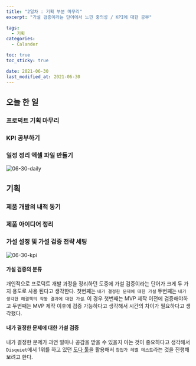 ```yaml
---
title: "2일차 : 기획 부분 마무리"
excerpt: "가설 검증이라는 단어에서 느낀 중의성 / KPI에 대한 공부"

tags:
  - 기획
categories:
  - Calander

toc: true
toc_sticky: true

date: 2021-06-30
last_modified_at: 2021-06-30
---
```

## 오늘 한 일
### 프로덕트 기획 마무리
### KPI 공부하기
### 일정 정리 엑셀 파일 만들기
![06-30-daily](https://user-images.githubusercontent.com/73425926/123961408-4601d800-d9eb-11eb-890c-820c735df7bb.jpg)

## 기획
### 제품 개발의 내적 동기
### 제품 아이디어 정리
### 가설 설정 및 가설 검증 전략 세팅
![06-30-kpi](https://user-images.githubusercontent.com/73425926/123961502-65990080-d9eb-11eb-8ff7-1e9f6992e1f9.jpg)
#### 가설 검증의 분류
개인적으로 프로덕트 개발 과정을 정리하던 도중에 가설 검증이라는 단어가 크게 두 가지 용도로 사용 된다고 생각한다. 첫번째는 `내가 결정한 문제에 대한 가설` 두번째는 `내가 생각한 해결책의 작동 결과에 대한 가설`. 이 경우 첫번째는 MVP 제작 이전에 검증해야하고 두번째는 MVP 제작 이후에 검증 가능하다고 생각해서 시간의 차이가 필요하다고 생각했다.
#### 내가 결정한 문제에 대한 가설 검증
내가 결정한 문제가 과연 얼마나 공감을 받을 수 있을지 아는 것이 중요하다고 생각해서 `Disquiet`에서 1위를 하고 있던 [도다 툴](https://www.dodatool.com/)을 활용해서 `창업가 레벨 테스트`라는 것을 진행해보려고 한다.

